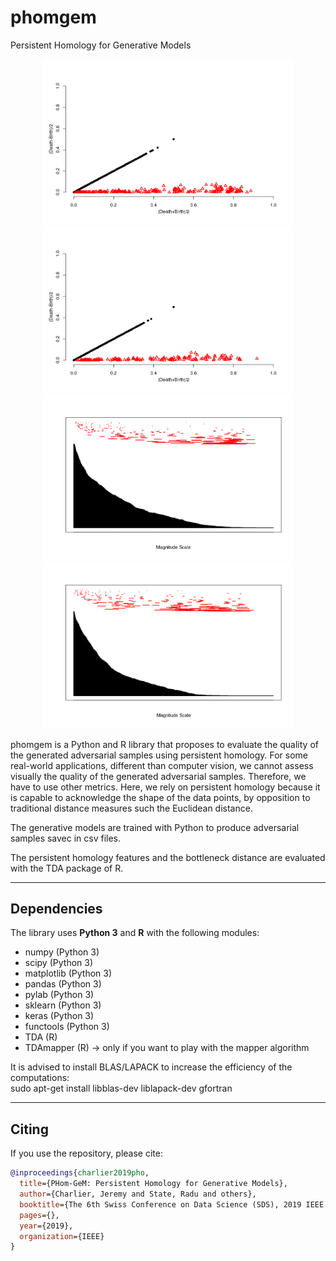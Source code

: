 # phomgem
Persistent Homology for Generative Models

<p align="middle">
  <img src="https://github.com/dagrate/phomgem/blob/master/images/persDiag_originSamples.png" width="400"/>
  <img src="https://github.com/dagrate/phomgem/blob/master/images/persDiag_GPWGAN.png" width="400"/>
  <img src="https://github.com/dagrate/phomgem/blob/master/images/barcodes_originSamples.png" width="400"/>
  <img src="https://github.com/dagrate/phomgem/blob/master/images/barcodes_GPWGAN.png" width="400"/>
</p>

phomgem is a Python and R library that proposes to evaluate the quality of the generated adversarial samples using persistent homology. For some real-world applications, different than computer vision, we cannot assess visually the quality of the generated adversarial samples. Therefore, we have to use other metrics. Here, we rely on persistent homology because it is capable to acknowledge the shape of the data points, by opposition to traditional distance measures such the Euclidean distance.

The generative models are trained with Python to produce adversarial samples savec in csv files.

The persistent homology features and the bottleneck distance are evaluated with the TDA package of R. 


----------------------------

## Dependencies

The library uses **Python 3** and **R** with the following modules:
- numpy (Python 3)
- scipy (Python 3)
- matplotlib (Python 3)
- pandas (Python 3)
- pylab (Python 3)
- sklearn (Python 3)
- keras (Python 3)
- functools (Python 3)
- TDA (R)
- TDAmapper (R) -> only if you want to play with the mapper algorithm

It is advised to install BLAS/LAPACK to increase the efficiency of the computations:  
sudo apt-get install libblas-dev liblapack-dev gfortran

----------------------------

## Citing

If you use the repository, please cite:

```bibtex
@inproceedings{charlier2019pho,
  title={PHom-GeM: Persistent Homology for Generative Models},
  author={Charlier, Jeremy and State, Radu and others},
  booktitle={The 6th Swiss Conference on Data Science (SDS), 2019 IEEE International Conference},
  pages={},
  year={2019},
  organization={IEEE}
}
```

